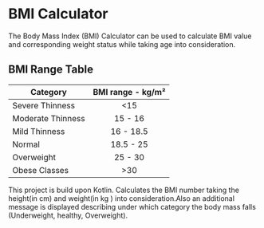 BMI Calculator
=================
The Body Mass Index (BMI) Calculator can be used to calculate BMI value and corresponding weight status while taking age into consideration.

BMI Range Table
-----------
| Category          | BMI range - kg/m² | 
| ----------------- |:-----------------:|
| Severe Thinness   | <15               |
| Moderate Thinness | 15 - 16           |
| Mild Thinness     | 16 - 18.5         |
| Normal            | 18.5 - 25         |
| Overweight        | 25 - 30           |
| Obese Classes     | >30               |

This project is build upon Kotlin.
Calculates the BMI number taking the height(in cm) and weight(in kg ) into consideration.Also an additional message is displayed describing under which category the body mass falls (Underweight, healthy, Overweight).
